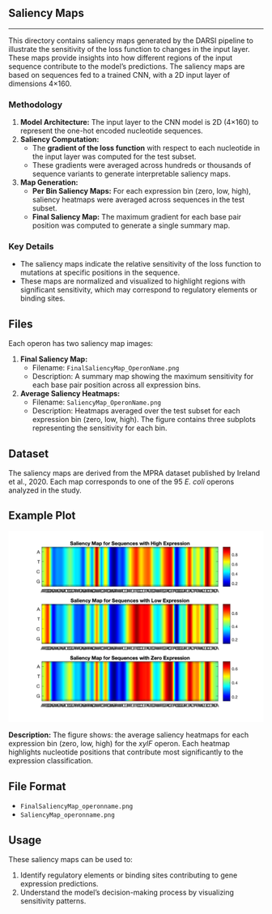 ## Saliency Maps
----

This directory contains saliency maps generated by the DARSI pipeline to illustrate the sensitivity of the loss function to changes in the input layer. These maps provide insights into how different regions of the input sequence contribute to the model’s predictions. The saliency maps are based on sequences fed to a trained CNN, with a 2D input layer of dimensions 4×160.

### Methodology
1. **Model Architecture:** The input layer to the CNN model is 2D (4×160) to represent the one-hot encoded nucleotide sequences.
2. **Saliency Computation:**
   - The **gradient of the loss function** with respect to each nucleotide in the input layer was computed for the test subset.
   - These gradients were averaged across hundreds or thousands of sequence variants to generate interpretable saliency maps.
3. **Map Generation:**
   - **Per Bin Saliency Maps:** For each expression bin (zero, low, high), saliency heatmaps were averaged across sequences in the test subset.
   - **Final Saliency Map:** The maximum gradient for each base pair position was computed to generate a single summary map.

### Key Details
- The saliency maps indicate the relative sensitivity of the loss function to mutations at specific positions in the sequence.
- These maps are normalized and visualized to highlight regions with significant sensitivity, which may correspond to regulatory elements or binding sites.

## Files
Each operon has two saliency map images:
1. **Final Saliency Map:**
   - Filename: `FinalSaliencyMap_OperonName.png`
   - Description: A summary map showing the maximum sensitivity for each base pair position across all expression bins.
2. **Average Saliency Heatmaps:**
   - Filename: `SaliencyMap_OperonName.png`
   - Description: Heatmaps averaged over the test subset for each expression bin (zero, low, high). The figure contains three subplots representing the sensitivity for each bin.

## Dataset
The saliency maps are derived from the MPRA dataset published by Ireland et al., 2020. Each map corresponds to one of the 95 *E. coli* operons analyzed in the study.

## Example Plot

![Example Plot](./xylF_example.png)

**Description:** The figure shows: the average saliency heatmaps for each expression bin (zero, low, high) for the *xylF* operon. Each heatmap highlights nucleotide positions that contribute most significantly to the expression classification.

## File Format
- `FinalSaliencyMap_operonname.png`
- `SaliencyMap_operonname.png`

## Usage
These saliency maps can be used to:
1. Identify regulatory elements or binding sites contributing to gene expression predictions.
2. Understand the model’s decision-making process by visualizing sensitivity patterns.

